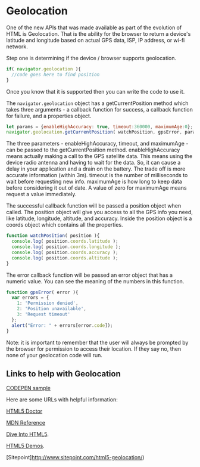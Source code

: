 # Geolocation

One of the new APIs that was made available as part of the evolution of HTML is Geolocation. That is the ability for the browser to return a device's latitude and longitude based on actual GPS data, ISP, IP address, or wi-fi network.

Step one is determining if the device / browser supports geolocation.

```js
if( navigator.geolocation ){ 
  //code goes here to find position
}
```

Once you know that it is supported then you can write the code to use it.

The `navigator.geolocation` object has a getCurrentPosition method which takes three arguments - a callback function for success, a callback function for failure, and a properties object.

```js
let params = {enableHighAccuracy: true, timeout:360000, maximumAge:0};
navigator.geolocation.getCurrentPosition( watchPosition, gpsError, params ); 
``` 

The three parameters - enableHighAccuracy, timeout, and maximumAge - can be passed to the getCurrentPosition method. enableHighAccuracy means actually making a call to the GPS satellite data. This means using the device radio antenna and having to wait for the data. So, it can cause a delay in your application and a drain on the battery. The trade off is more accurate information (within 3m). timeout is the number of milliseconds to wait before requesting new info. maximumAge is how long to keep data before considering it out of date. A value of zero for maximumAge means request a value immediately.

The successful callback function will be passed a position object when called. The position object will give you access to all the GPS info you need, like latitude, longitude, altitude, and accuracy. Inside the position object is a coords object which contains all the properties.

```js
function watchPosition( position ){ 
  console.log( position.coords.latitude );
  console.log( position.coords.longitude );
  console.log( position.coords.accuracy );
  console.log( position.coords.altitude );
}
``` 

The error callback function will be passed an error object that has a numeric value. You can see the meaning of the numbers in this function.

```js
function gpsError( error ){   
  var errors = {
    1: 'Permission denied',
    2: 'Position unavailable',
    3: 'Request timeout'
  };
  alert("Error: " + errors[error.code]);
}
``` 

Note: it is important to remember that the user will always be prompted by the browser for permission to access their location. If they say no, then none of your geolocation code will run. 


<YouTube
    title="Geolocation with JavaScript"
    url="https://www.youtube.com/embed/NIAqR34eg7I"
/>


## Links to help with Geolocation

[CODEPEN sample](http://codepen.io/mad-d/pen/mymOBy?editors=101)

Here are some URLs with helpful information:

[HTML5 Doctor](http://html5doctor.com/finding-your-position-with-geolocation/)

[MDN Reference](https://developer.mozilla.org/en/docs/WebAPI/Using_geolocation)

[Dive Into HTML5](http://diveintohtml5.info/geolocation.html).

[HTML5 Demos](http://html5demos.com/geo).

[Sitepoint]http://www.sitepoint.com/html5-geolocation/)
